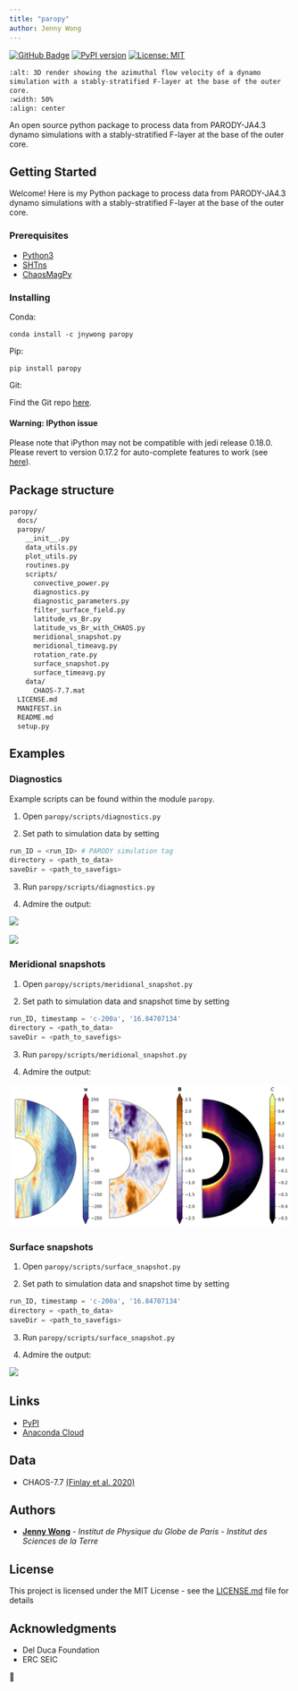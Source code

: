 ```yaml
---
title: "paropy"
author: Jenny Wong
---
```


[![GitHub Badge](https://img.shields.io/badge/GitHub-paropy-purple?logo=github)](https:github.com/jnywong/paropy)
[![PyPI version](https://badge.fury.io/py/paropy.svg)](https://badge.fury.io/py/paropy)
[![License: MIT](https://img.shields.io/badge/License-MIT-yellow.svg)](https://opensource.org/licenses/MIT)

```{image} ../media/images/paropy.png
:alt: 3D render showing the azimuthal flow velocity of a dynamo simulation with a stably-stratified F-layer at the base of the outer core.
:width: 50%
:align: center
```

An open source python package to process data from PARODY-JA4.3 dynamo simulations with a stably-stratified F-layer at the base of the outer core.

## Getting Started

Welcome! Here is my Python package to process data from PARODY-JA4.3 dynamo simulations with a stably-stratified F-layer at the base of the outer core. 

### Prerequisites
- [Python3](https://www.python.org/)
- [SHTns](https://bitbucket.org/nschaeff/shtns/src/master/)
- [ChaosMagPy](https://github.com/ancklo/ChaosMagPy)

### Installing
Conda:
```
conda install -c jnywong paropy
```

Pip:
```
pip install paropy
```

Git:

Find the Git repo [here](https://github.com/jnywong/nondim-slurry).

#### Warning: IPython issue
Please note that iPython may not be compatible with jedi release 0.18.0. Please revert to version 0.17.2 for auto-complete features to work (see [here](https://github.com/ipython/ipython/issues/12740)).

## Package structure
```shell
paropy/
  docs/
  paropy/
    __init__.py
    data_utils.py
    plot_utils.py
    routines.py
    scripts/
      convective_power.py
      diagnostics.py
      diagnostic_parameters.py
      filter_surface_field.py
      latitude_vs_Br.py
      latitude_vs_Br_with_CHAOS.py
      meridional_snapshot.py
      meridional_timeavg.py
      rotation_rate.py
      surface_snapshot.py
      surface_timeavg.py
    data/
      CHAOS-7.7.mat
  LICENSE.md
  MANIFEST.in
  README.md
  setup.py
```

## Examples

### Diagnostics

Example scripts can be found within the module `paropy`.

1. Open `paropy/scripts/diagnostics.py`

2. Set path to simulation data by setting

```python
run_ID = <run_ID> # PARODY simulation tag
directory = <path_to_data>
saveDir = <path_to_savefigs>
```

3. Run `paropy/scripts/diagnostics.py`

4. Admire the output:

![](https://github.com/jnywong/paropy/blob/master/docs/diag1_test.png?raw=true)

![](https://github.com/jnywong/paropy/blob/master/docs/diag2_test.png?raw=true)

### Meridional snapshots

1. Open `paropy/scripts/meridional_snapshot.py`

2. Set path to simulation data and snapshot time by setting

```python
run_ID, timestamp = 'c-200a', '16.84707134'
directory = <path_to_data>
saveDir = <path_to_savefigs>
```

3. Run `paropy/scripts/meridional_snapshot.py`

4. Admire the output:

![](https://github.com/jnywong/paropy/blob/master/docs/merid_test.png?raw=true)

### Surface snapshots

1. Open `paropy/scripts/surface_snapshot.py`

2. Set path to simulation data and snapshot time by setting

```python
run_ID, timestamp = 'c-200a', '16.84707134'
directory = <path_to_data>
saveDir = <path_to_savefigs>
```

3. Run `paropy/scripts/surface_snapshot.py`

4. Admire the output:

![](https://github.com/jnywong/paropy/blob/master/docs/surface_test.png?raw=true)

## Links

* [PyPI](https://pypi.org/project/paropy/)
* [Anaconda Cloud](https://anaconda.org/jnywong/paropy)

## Data

* CHAOS-7.7 [(Finlay et al. 2020)](http://www.spacecenter.dk/files/magnetic-models/CHAOS-7/CHAOS-7.pdf)

## Authors

* [**Jenny Wong**](https://jnywong.github.io/) - *Institut de Physique du Globe de Paris - Institut des Sciences de la Terre*

## License

This project is licensed under the MIT License - see the [LICENSE.md](https://github.com/jnywong/paropy/blob/master/LICENSE.md) file for details

## Acknowledgments

* Del Duca Foundation
* ERC SEIC

🎉
